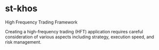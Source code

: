 # st-khos
High Frequency Trading Framework

Creating a high-frequency trading (HFT) application requires careful consideration of various aspects including strategy, execution speed, and risk management.
